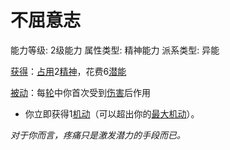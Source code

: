 # 不屈意志

能力等级: 2级能力
属性类型: 精神能力
派系类型: 异能

<aside>

[获得](https://www.notion.so/1b3d619a067b8027ba38e2c1caf9d84b?pvs=21)：[占用](https://www.notion.so/1b3d619a067b8028a794de6ceed96ec0?pvs=21)2[精神](https://www.notion.so/1b3d619a067b800a8da5d96dd60be2b1?pvs=21)，花费6[潜能](https://www.notion.so/1b3d619a067b80c2bdb4c721adc30021?pvs=21)

</aside>

<aside>

[被动](https://www.notion.so/1b3d619a067b8041a000ebc294fff708?pvs=21)：每[轮](https://www.notion.so/1b3d619a067b80aeb62df5a99bfb8a82?pvs=21)中你首次受到[伤害](https://www.notion.so/1b4d619a067b8092a3a9d4c4494aea00?pvs=21)后作用

- 你立即获得1[机动](https://www.notion.so/1b3d619a067b80ae8db3fa0eb0eb24d8?pvs=21)（可以超出你的[最大机动](https://www.notion.so/1b3d619a067b8073ac38ff16c607c6a2?pvs=21)）。
</aside>

*对于你而言，疼痛只是激发潜力的手段而已。*